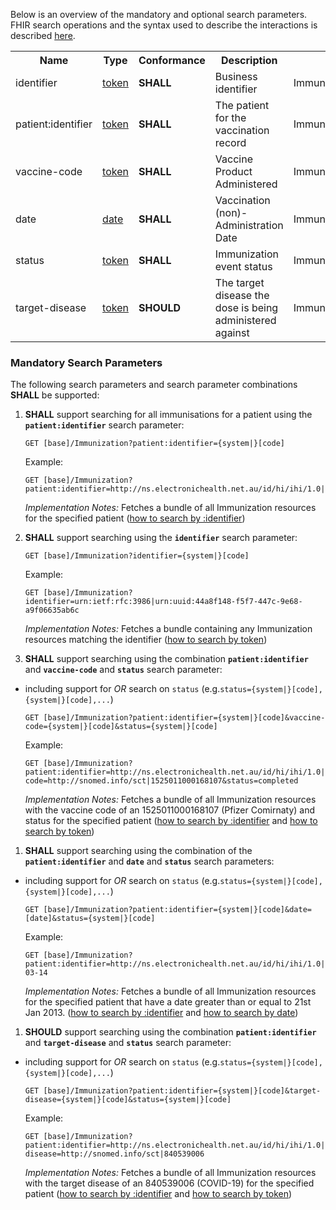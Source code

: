 Below is an overview of the mandatory and optional search parameters. FHIR search operations and the syntax used to describe the interactions is described <a href="http://hl7.org/fhir/R4/search.html">here</a>.

<table class="list" width="100%">
<tbody>
  <tr>
    <th>Name</th>
    <th>Type</th>
    <th>Conformance</th>
    <th>Description</th>
    <th>Path</th>
  </tr>
  <tr>
        <td>identifier</td>
        <td><a href="http://hl7.org/fhir/search.html#token">token</a></td>
        <td><b>SHALL</b></td>
        <td>Business identifier</td>
        <td>Immunization.identifier</td>
  </tr>
  <tr>
        <td>patient:identifier</td>
        <td><a href="https://build.fhir.org/search.html#token">token</a></td>
        <td><b>SHALL</b></td>
        <td>The patient for the vaccination record</td>
        <td>Immunization.subject.identifier</td>
  </tr>
  <tr>
        <td>vaccine-code</td>
        <td><a href="http://hl7.org/fhir/search.html#token">token</a></td>
        <td><b>SHALL</b></td>
        <td>Vaccine Product Administered</td>
        <td>Immunization.vaccineCode</td>
  </tr>
  <tr>
        <td>date</td>
        <td><a href="http://hl7.org/fhir/search.html#date">date</a></td>
        <td><b>SHALL</b></td>
        <td>Vaccination (non)-Administration Date</td>
        <td>Immunization.occurrence</td>
  </tr>
  <tr>
        <td>status</td>
        <td><a href="https://build.fhir.org/search.html#token">token</a></td>        
        <td><b>SHALL</b></td>
        <td>Immunization event status</td>
        <td>Immunization.status</td>
  </tr>
  <tr>
        <td>target-disease</td>
        <td><a href="https://build.fhir.org/search.html#token">token</a></td>        
        <td><b>SHOULD</b></td>
        <td>The target disease the dose is being administered against</td>
        <td>Immunization.protocolApplied.targetDisease</td>
  </tr>
 </tbody>
</table>


### Mandatory Search Parameters

The following search parameters and search parameter combinations **SHALL** be supported:

1. **SHALL** support searching for all immunisations for a patient using the **`patient:identifier`** search parameter:

    `GET [base]/Immunization?patient:identifier={system|}[code]`

    Example:
    ~~~
    GET [base]/Immunization?patient:identifier=http://ns.electronichealth.net.au/id/hi/ihi/1.0|8003608000228437
    ~~~
    *Implementation Notes:* Fetches a bundle of all Immunization resources for the specified patient ([how to search by :identifier](http://hl7.org/fhir/R4/search.html#reference))


1. **SHALL** support searching using the **`identifier`** search parameter:

     `GET [base]/Immunization?identifier={system|}[code]`

    Example:
    ~~~
    GET [base]/Immunization?identifier=urn:ietf:rfc:3986|urn:uuid:44a8f148-f5f7-447c-9e68-a9f06635ab6c
    ~~~
     *Implementation Notes:* Fetches a bundle containing any Immunization resources matching the identifier ([how to search by token](http://hl7.org/fhir/search.html#token))


1. **SHALL** support searching using the combination **`patient:identifier`** and **`vaccine-code`** and **`status`** search parameter:
- including support for *OR* search on `status` (e.g.`status={system|}[code],{system|}[code],...`)

    `GET [base]/Immunization?patient:identifier={system|}[code]&vaccine-code={system|}[code]&status={system|}[code]`

    Example:
    ~~~
    GET [base]/Immunization?patient:identifier=http://ns.electronichealth.net.au/id/hi/ihi/1.0|8003608000228437&vaccine-code=http://snomed.info/sct|1525011000168107&status=completed
    ~~~
    *Implementation Notes:* Fetches a bundle of all Immunization resources with the vaccine code of an 1525011000168107 (Pfizer Comirnaty) and status for the specified patient ([how to search by :identifier](http://hl7.org/fhir/R4/search.html#reference) and [how to search by token](http://hl7.org/fhir/search.html#token))


1. **SHALL** support searching using the combination of the **`patient:identifier`** and **`date`** and **`status`** search parameters:
- including support for *OR* search on `status` (e.g.`status={system|}[code],{system|}[code],...`)

    `GET [base]/Immunization?patient:identifier={system|}[code]&date=[date]&status={system|}[code]`

    Example:
    ~~~
    GET [base]/Immunization?patient:identifier=http://ns.electronichealth.net.au/id/hi/ihi/1.0|8003608000228437&date=ge2013-03-14
    ~~~
    *Implementation Notes:* Fetches a bundle of all Immunization resources for the specified patient that have a date greater than or equal to 21st Jan 2013. ([how to search by :identifier](http://hl7.org/fhir/R4/search.html#reference) and [how to search by date](http://hl7.org/fhir/R4/search.html#date))
    
    
1. **SHOULD** support searching using the combination **`patient:identifier`** and **`target-disease`** and **`status`** search parameter:
- including support for *OR* search on `status` (e.g.`status={system|}[code],{system|}[code],...`)

    `GET [base]/Immunization?patient:identifier={system|}[code]&target-disease={system|}[code]&status={system|}[code]`

    Example:
    ~~~
    GET [base]/Immunization?patient:identifier=http://ns.electronichealth.net.au/id/hi/ihi/1.0|8003608000228437&target-disease=http://snomed.info/sct|840539006
    ~~~
    *Implementation Notes:* Fetches a bundle of all Immunization resources with the target disease of an 840539006 (COVID-19) for the specified patient ([how to search by :identifier](http://hl7.org/fhir/R4/search.html#reference) and [how to search by token](http://hl7.org/fhir/search.html#token))